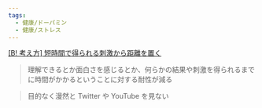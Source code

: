 ```yaml
---
tags:
  - 健康/ドーパミン
  - 健康/ストレス
---
```

[[B! 考え方] 短時間で得られる刺激から距離を置く](https://b.hatena.ne.jp/entry/s/piyopanman.dev/articles/digital-detox-1-week/)


>理解できるとか面白さを感じるとか、何らかの結果や刺激を得られるまでに時間がかかるということに対する耐性が減る

>目的なく漫然と Twitter や YouTube を見ない

